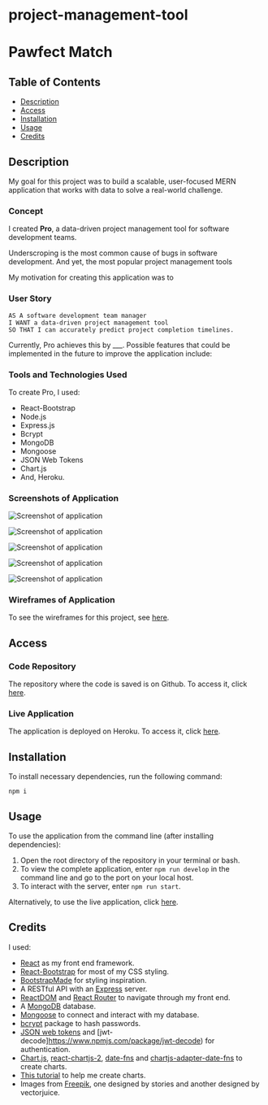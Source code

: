 # project-management-tool

# Pawfect Match

## Table of Contents

* [Description](#description)
* [Access](#access)
* [Installation](#installation)
* [Usage](#usage)
* [Credits](#credits)

## Description

My goal for this project was to build a scalable, user-focused MERN application that works with data to solve a real-world challenge.

### Concept

I created **Pro**, a data-driven project management tool for software development teams. 

Underscroping is the most common cause of bugs in software development. And yet, the most popular project management tools 

My motivation for creating this application was to

### User Story

```
AS A software development team manager
I WANT a data-driven project management tool
SO THAT I can accurately predict project completion timelines.
```

Currently, Pro achieves this by ___. Possible features that could be implemented in the future to improve the application include:


### Tools and Technologies Used

To create Pro, I used:
- React-Bootstrap
- Node.js 
- Express.js
- Bcrypt
- MongoDB
- Mongoose
- JSON Web Tokens
- Chart.js
- And, Heroku.

### Screenshots of Application

![Screenshot of application](./assets/images/screenshot-of-application-home.png)

![Screenshot of application](./assets/images/screenshot-of-application-projects.png)

![Screenshot of application](./assets/images/screenshot-of-application-team.png)

![Screenshot of application](./assets/images/screenshot-of-application-form.png)

![Screenshot of application](./assets/images/screenshot-of-application-project.png)

### Wireframes of Application

To see the wireframes for this project, see [here](./assets/wireframes/mvp/project-management-tool-mvp.pdf).

## Access

### Code Repository

The repository where the code is saved is on Github. To access it, click [here](https://github.com/hayleyarodgers/project-management-tool).

### Live Application

The application is deployed on Heroku. To access it, click [here](https://hayleyarodgers-pro.herokuapp.com/).

## Installation

To install necessary dependencies, run the following command:

```
npm i
```

## Usage

To use the application from the command line (after installing dependencies):
1. Open the root directory of the repository in your terminal or bash.
2. To view the complete application, enter ```npm run develop``` in the command line and go to the port on your local host. 
3. To interact with the server, enter ```npm run start```. 

Alternatively, to use the live application, click [here](https://hayleyarodgers-pro.herokuapp.com/).

## Credits
I used:
- [React](https://reactjs.org/) as my front end framework.
- [React-Bootstrap](https://react-bootstrap.github.io/getting-started/introduction/) for most of my CSS styling.
- [BootstrapMade](https://bootstrapmade.com/flexstart-bootstrap-startup-template/) for styling inspiration.
- A RESTful API with an [Express](https://expressjs.com/) server.
- [ReactDOM](https://reactjs.org/docs/react-dom.html) and [React Router](https://v5.reactrouter.com/web/guides/quick-start) to navigate through my front end.
- A [MongoDB](https://www.mongodb.com/) database. 
- [Mongoose](https://www.npmjs.com/package/mongoose) to connect and interact with my database.
- [bcrypt](https://www.npmjs.com/package/bcrypt) package to hash passwords.
- [JSON web tokens](https://www.npmjs.com/package/jsonwebtoken) and [jwt-decode]https://www.npmjs.com/package/jwt-decode) for authentication.
- [Chart.js](https://www.chartjs.org/docs/latest/), [react-chartjs-2](https://react-chartjs-2.js.org/), [date-fns](https://date-fns.org/) and [chartjs-adapter-date-fns](https://www.npmjs.com/package/chartjs-adapter-date-fns) to create charts.
- [This tutorial](https://blog.devgenius.io/using-chart-js-with-react-to-create-a-line-chart-showing-progress-over-time-3e34377b1391) to help me create charts.
- Images from [Freepik](http://www.freepik.com), one designed by stories and another designed by vectorjuice.